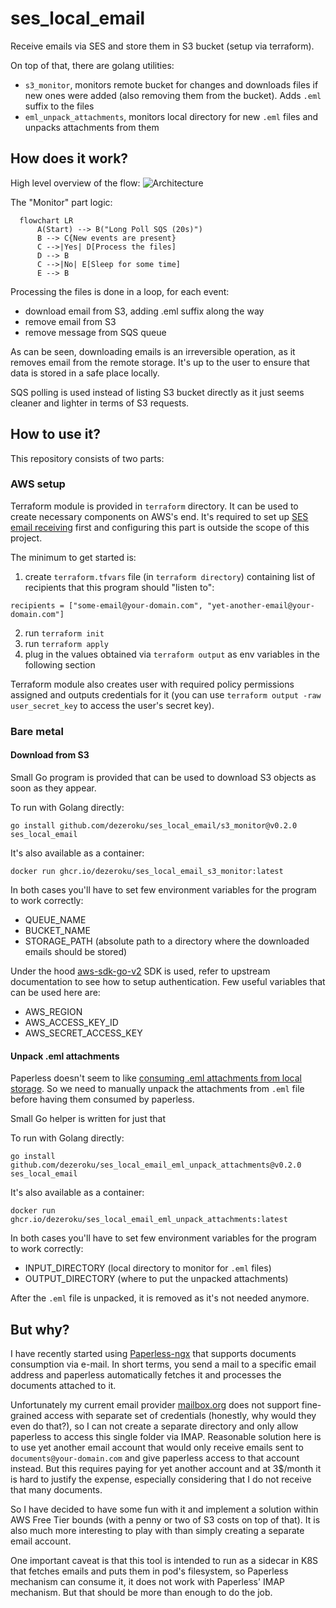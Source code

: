 # ses_local_email

Receive emails via SES and store them in S3 bucket (setup via terraform).

On top of that, there are golang utilities:

- `s3_monitor`, monitors remote bucket for changes and downloads files if new ones were added (also removing them from the bucket).
  Adds `.eml` suffix to the files
- `eml_unpack_attachments`, monitors local directory for new `.eml` files and unpacks attachments from them

## How does it work?

High level overview of the flow:
![Architecture](docs/diagrams/created/overview.png?raw=true "Overview")

The "Monitor" part logic:

```mermaid
  flowchart LR
      A(Start) --> B("Long Poll SQS (20s)")
      B --> C{New events are present}
      C -->|Yes| D[Process the files]
      D --> B
      C -->|No| E[Sleep for some time]
      E --> B
```

Processing the files is done in a loop, for each event:

- download email from S3, adding .eml suffix along the way
- remove email from S3
- remove message from SQS queue

As can be seen, downloading emails is an irreversible operation, as it removes email from the remote storage.
It's up to the user to ensure that data is stored in a safe place locally.

SQS polling is used instead of listing S3 bucket directly as it just seems cleaner and lighter in terms of S3 requests.

## How to use it?

This repository consists of two parts:

### AWS setup

Terraform module is provided in `terraform` directory.
It can be used to create necessary components on AWS's end.
It's required to set up [SES email receiving](https://docs.aws.amazon.com/ses/latest/dg/receiving-email-setting-up.html) first and
configuring this part is outside the scope of this project.

The minimum to get started is:

1. create `terraform.tfvars` file (in `terraform directory`) containing list of recipients that this program should "listen to":

```
recipients = ["some-email@your-domain.com", "yet-another-email@your-domain.com"]
```

2. run `terraform init`
3. run `terraform apply`
4. plug in the values obtained via `terraform output` as env variables in the following section

Terraform module also creates user with required policy permissions assigned and outputs credentials for it (you can use `terraform output -raw user_secret_key` to access the user's secret key).

### Bare metal

#### Download from S3

Small Go program is provided that can be used to download S3 objects as soon as they appear.

To run with Golang directly:

```
go install github.com/dezeroku/ses_local_email/s3_monitor@v0.2.0
ses_local_email
```

It's also available as a container:

```
docker run ghcr.io/dezeroku/ses_local_email_s3_monitor:latest
```

In both cases you'll have to set few environment variables for the program to work correctly:

- QUEUE_NAME
- BUCKET_NAME
- STORAGE_PATH (absolute path to a directory where the downloaded emails should be stored)

Under the hood [aws-sdk-go-v2](https://github.com/aws/aws-sdk-go-v2) SDK is used, refer to upstream documentation to see how to setup authentication.
Few useful variables that can be used here are:

- AWS_REGION
- AWS_ACCESS_KEY_ID
- AWS_SECRET_ACCESS_KEY

#### Unpack .eml attachments

Paperless doesn't seem to like [consuming .eml attachments from local storage](https://github.com/paperless-ngx/paperless-ngx/discussions/2823#discussion-4925418).
So we need to manually unpack the attachments from `.eml` file before having them consumed by paperless.

Small Go helper is written for just that

To run with Golang directly:

```
go install github.com/dezeroku/ses_local_email_eml_unpack_attachments@v0.2.0
ses_local_email
```

It's also available as a container:

```
docker run ghcr.io/dezeroku/ses_local_email_eml_unpack_attachments:latest
```

In both cases you'll have to set few environment variables for the program to work correctly:

- INPUT_DIRECTORY (local directory to monitor for `.eml` files)
- OUTPUT_DIRECTORY (where to put the unpacked attachments)

After the `.eml` file is unpacked, it is removed as it's not needed anymore.

## But why?

I have recently started using [Paperless-ngx](https://docs.paperless-ngx.com/) that supports documents consumption via e-mail.
In short terms, you send a mail to a specific email address and paperless automatically fetches it and processes the documents attached to it.

Unfortunately my current email provider [mailbox.org](mailbox.org) does not support fine-grained access with separate set of credentials (honestly, why would they even do that?), so I can not create a separate directory and only allow paperless to access this single folder via IMAP.
Reasonable solution here is to use yet another email account that would only receive emails sent to `documents@your-domain.com` and give paperless access to that account instead.
But this requires paying for yet another account and at 3$/month it is hard to justify the expense, especially considering that I do not receive that many documents.

So I have decided to have some fun with it and implement a solution within AWS Free Tier bounds (with a penny or two of S3 costs on top of that).
It is also much more interesting to play with than simply creating a separate email account.

One important caveat is that this tool is intended to run as a sidecar in K8S that fetches emails and puts them in pod's filesystem, so Paperless mechanism can consume it, it does not work with Paperless' IMAP mechanism.
But that should be more than enough to do the job.
